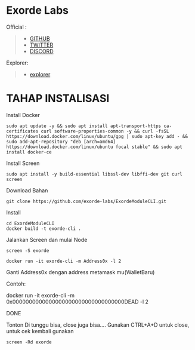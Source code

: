 # Exorde Labs

Official :
>- [GITHUB ](https://github.com/exorde-labs/ExordeModuleCLI)
>- [TWITTER ](https://twitter.com/ExordeLabs)
>- [DISCORD ](https://discord.gg/exordelabs)

Explorer:

>- [explorer ](https://about:blank#blocked)

<H1>TAHAP INSTALISASI</H1>

Install Docker

```
sudo apt update -y && sudo apt install apt-transport-https ca-certificates curl software-properties-common -y && curl -fsSL https://download.docker.com/linux/ubuntu/gpg | sudo apt-key add - && sudo add-apt-repository "deb [arch=amd64] https://download.docker.com/linux/ubuntu focal stable" && sudo apt install docker-ce
```

Install Screen

```
sudo apt install -y build-essential libssl-dev libffi-dev git curl screen
```
Download Bahan

```
git clone https://github.com/exorde-labs/ExordeModuleCLI.git
```

Install

```
cd ExordeModuleCLI
docker build -t exorde-cli .
```
Jalankan Screen dan mulai Node
```
screen -S exorde
```

```
docker run -it exorde-cli -m Address0x -l 2
```

Ganti Address0x dengan address metamask mu(WalletBaru)

Contoh:

docker run -it exorde-cli -m 0x0000000000000000000000000000000000DEAD -l 2

DONE


Tonton
Di tunggu bisa, close juga bisa….
Gunakan CTRL+A+D untuk close, untuk cek kembali gunakan
```
screen -Rd exorde
```

